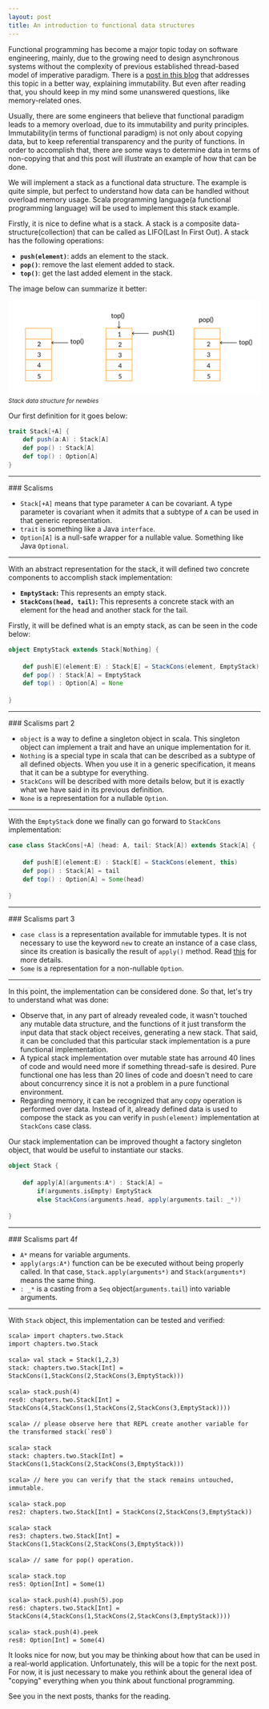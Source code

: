 ```yaml
---
layout: post
title: An introduction to functional data structures
---
```


Functional programming has become a major topic today on software engineering, mainly, due to the growing need to design asynchronous systems without the complexity of previous established thread-based model of imperative paradigm. There is a [post in this blog](http://adrianobrito.github.io/2017/12/28/thinking-deeply-about-immutability/) that addresses this topic in a better way, explaining immutability. But even after reading that, you should keep in my mind some unanswered questions, like memory-related ones.

Usually, there are some engineers that believe that functional paradigm leads to a memory overload, due to its immutability and purity principles. Immutability(in terms of functional paradigm) is not only about copying data, but to keep referential transparency and the purity of functions. In order to accomplish that, there are some ways to determine data in terms of non-copying that and this post will illustrate an example of how that can be done.

We will implement a stack as a functional data structure. The example is quite simple, but perfect to understand how data can be handled without overload memory usage. Scala programming language(a functional programming language) will be used to implement this stack example.

Firstly, it is nice to define what is a stack. A stack is a composite data-structure(collection) that can be called as LIFO(Last In First Out).  A stack has the following operations:

* **`push(element)`**: adds an element to the stack.
* **`pop()`**: remove the last element added to stack.
* **`top()`**: get the last added element in the stack.

The image below can summarize it better:

![](https://raw.githubusercontent.com/adrianobrito/adrianobrito.github.io/master/public/images/stack.png)
<small>*Stack data structure for newbies*</small>

Our first definition for it goes below:

```scala
trait Stack[+A] {
    def push(a:A) : Stack[A]
    def pop() : Stack[A]
    def top() : Option[A]
}
```

<hr/>
### Scalisms

* `Stack[+A]` means that type parameter `A` can be covariant. A type parameter is covariant when it admits that a subtype of `A` can be used in that generic representation.
* `trait` is something like a Java `interface`.
* `Option[A]` is a null-safe wrapper for a nullable value. Something like Java `Optional`.
<hr/>

With an abstract representation for the stack, it will defined two concrete components to accomplish stack implementation: 

* **`EmptyStack`:** This represents an empty stack.
* **`StackCons(head, tail)`:** This represents a concrete stack with an element for the head and another stack for the tail.

Firstly, it will be defined what is an empty stack, as can be seen in the code below:

```scala
object EmptyStack extends Stack[Nothing] {

    def push[E](element:E) : Stack[E] = StackCons(element, EmptyStack)
    def pop() : Stack[A] = EmptyStack
    def top() : Option[A] = None

}
```

<hr/>
### Scalisms part 2

* `object` is a way to define a singleton object in scala. This singleton object can implement a trait and have an unique implementation for it.
* `Nothing` is a special type in scala that can be described as a subtype of all defined objects. When you use it in a generic specification, it means that it can be a subtype for everything. 
* `StackCons` will be described with more details below, but it is exactly what we have said in its previous definition.
* `None` is a representation for a nullable `Option`.
<hr/>

With the `EmptyStack` done we finally can go forward to `StackCons` implementation:

```scala
case class StackCons[+A] (head: A, tail: Stack[A]) extends Stack[A] {

    def push[E](element:E) : Stack[E] = StackCons(element, this)
    def pop() : Stack[A] = tail
    def top() : Option[A] = Some(head)

}
```

<hr/>
### Scalisms part 3

* `case class` is a representation available for immutable types. It is not necessary to use the keyword `new` to create an instance of a case class, since its creation is basically the result of `apply()` method. Read [this](https://docs.scala-lang.org/tour/case-classes.html) for more details.
* `Some` is a representation for a non-nullable `Option`.

<hr/>

In this point, the implementation can be considered done. So that, let's try to understand what was done:

* Observe that, in any part of already revealed code, it wasn't touched any mutable data structure, and the functions of it just transform the input data that stack object receives, generating a new stack. That said, it can be concluded that this particular stack implementation is a pure functional implementation. 
* A typical stack implementation over mutable state has arround 40 lines of code and would need more if something thread-safe is desired. Pure functional one has less than 20 lines of code and doesn't need to care about concurrency since it is not a problem in a pure functional environment.
* Regarding memory, it can be recognized that any copy operation is performed over data. Instead of it, already defined data is used to compose the stack as you can verify in `push(element)` implementation at `StackCons` case class. 

Our stack implementation can be improved thought a factory singleton object, that would be useful to instantiate our stacks.

```scala
object Stack {

    def apply[A](arguments:A*) : Stack[A] = 
        if(arguments.isEmpty) EmptyStack
        else StackCons(arguments.head, apply(arguments.tail: _*))

}
```

<hr/>
### Scalisms part 4f

* `A*` means for variable arguments.
* `apply(args:A*)` function can be be executed without being properly called. In that case, `Stack.apply(arguments*)` and `Stack(arguments*)` means the same thing.
* `: _*` is a casting from a `Seq` object(`arguments.tail`) into variable arguments.

<hr/>

With `Stack` object, this implementation can be tested and verified:

```
scala> import chapters.two.Stack
import chapters.two.Stack

scala> val stack = Stack(1,2,3)
stack: chapters.two.Stack[Int] = StackCons(1,StackCons(2,StackCons(3,EmptyStack)))

scala> stack.push(4)
res0: chapters.two.Stack[Int] = StackCons(4,StackCons(1,StackCons(2,StackCons(3,EmptyStack))))

scala> // please observe here that REPL create another variable for the transformed stack(`res0`)

scala> stack
stack: chapters.two.Stack[Int] = StackCons(1,StackCons(2,StackCons(3,EmptyStack)))

scala> // here you can verify that the stack remains untouched, immutable.

scala> stack.pop
res2: chapters.two.Stack[Int] = StackCons(2,StackCons(3,EmptyStack))

scala> stack
res3: chapters.two.Stack[Int] = StackCons(1,StackCons(2,StackCons(3,EmptyStack)))

scala> // same for pop() operation.

scala> stack.top
res5: Option[Int] = Some(1)

scala> stack.push(4).push(5).pop
res6: chapters.two.Stack[Int] = StackCons(4,StackCons(1,StackCons(2,StackCons(3,EmptyStack))))

scala> stack.push(4).peek
res8: Option[Int] = Some(4)
```

It looks nice for now, but you may be thinking about how that can be used in a real-world application. Unfortunately, this will be a topic for the next post. For now, it is just necessary to make you rethink about the general idea of "copying" everything when you think about functional programming. 

See you in the next posts, thanks for the reading.